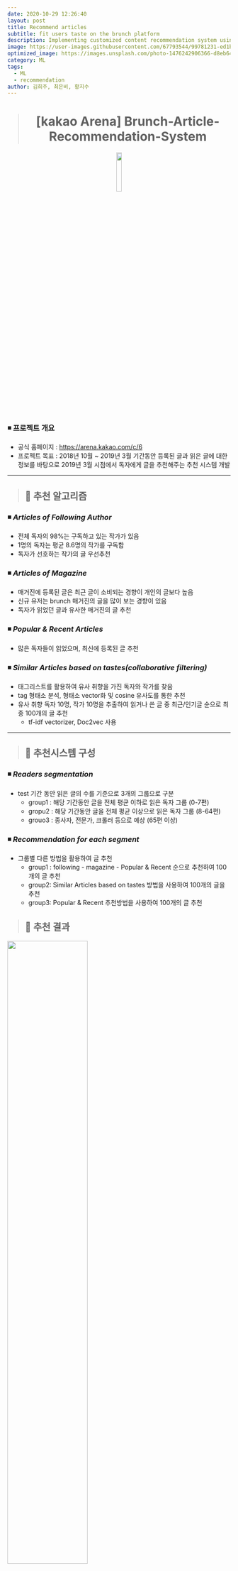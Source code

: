 ```yaml
---
date: 2020-10-29 12:26:40
layout: post
title: Recommend articles
subtitle: fit users taste on the brunch platform
description: Implementing customized content recommendation system using Machine Learning.
image: https://user-images.githubusercontent.com/67793544/99781231-ed1bb880-2b5a-11eb-93ca-fb4481ee757b.png
optimized_image: https://images.unsplash.com/photo-1476242906366-d8eb64c2f661?ixlib=rb-1.2.1&ixid=eyJhcHBfaWQiOjEyMDd9&auto=format&fit=crop&w=500&q=60
category: ML
tags:
  - ML
  - recommendation
author: 김희주, 최은비, 황지수
---
```


># <center> [kakao Arena] Brunch-Article-Recommendation-System </center>

<p align="center"> <img src="https://user-images.githubusercontent.com/67793544/100312455-b7ad1a00-2ff5-11eb-87aa-75a57d8bfa07.png" width="15%"></p>

### ◾ 프로젝트 개요
  - 공식 홈페이지 : https://arena.kakao.com/c/6
  - 프로젝트 목표 : 2018년 10월 ~ 2019년 3월 기간동안 등록된 글과 읽은 글에 대한 정보를 바탕으로 2019년 3월 시점에서 독자에게 글을 추천해주는 추천 시스템 개발

---
>## 📌 추천 알고리즘
### ◾ *Articles of Following Author*
- 전체 독자의 98%는 구독하고 있는 작가가 있음
- 1명의 독자는 평균 8.6명의 작가를 구독함
- 독자가 선호하는 작가의 글 우선추천
### ◾ *Articles of Magazine* 
- 매거진에 등록된 글은 최근 글이 소비되는 경향이 개인의 글보다 높음
- 신규 유저는 brunch 매거진의 글을 많이 보는 경향이 있음
- 독자가 읽었던 글과 유사한 매거진의 글 추천
### ◾ *Popular & Recent Articles*
- 많은 독자들이 읽었으며, 최신에 등록된 글 추천
### ◾ *Similar Articles based on tastes(collaborative filtering)*
- 태그리스트를 활용하여 유사 취향을 가진 독자와 작가를 찾음
- tag 형태소 분석, 형태소 vector화 및 cosine 유사도를 통한 추천
- 유사 취향 독자 10명, 작가 10명을 추출하여 읽거나 쓴 글 중 최근/인기글 순으로 최종 100개의 글 추천
  - tf-idf vectorizer, Doc2vec 사용
---
>## 📌 추천시스템 구성
### ◾ *Readers segmentation*
- test 기간 동안 읽은 글의 수를 기준으로 3개의 그룹으로 구분
  - group1 : 해당 기간동안 글을 전체 평균 이하로 읽은 독자 그룹 (0-7편)
  - gropu2 : 해당 기간동안 글을 전체 평균 이상으로 읽은 독자 그룹 (8-64편)
  - grouo3 : 종사자, 전문가, 크롤러 등으로 예상 (65편 이상)
### ◾ *Recommendation for each segment*
- 그룹별 다른 방법을 활용하여 글 추천
  - group1 : following - magazine - Popular & Recent 순으로 추천하여 100개의 글 추천
  - group2: Similar Articles based on tastes 방법을 사용하여 100개의 글을 추천
  - group3: Popular & Recent 추천방법을 사용하여 100개의 글 추천

>## 📌 추천 결과 
<p align="left"><img src="https://user-images.githubusercontent.com/67793544/101129214-88755900-3644-11eb-8bb6-0cb91bec1e8c.png" width="60%"></p>

